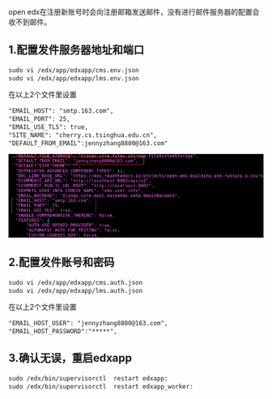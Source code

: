 open edx在注册新账号时会向注册邮箱发送邮件，没有进行邮件服务器的配置会收不到邮件。

## 1.配置发件服务器地址和端口
```
sudo vi /edx/app/edxapp/cms.env.json
sudo vi /edx/app/edxapp/lms.env.json
```
在以上2个文件里设置
```
"EMAIL_HOST": "smtp.163.com",
"EMAIL_PORT": 25,
"EMAIL_USE_TLS": true,
"SITE_NAME": "cherry.cs.tsinghua.edu.cn", 
"DEFAULT_FROM_EMAIL":jennyzhang8800@163.com"

```

![picture](https://github.com/jennyzhang8800/os_platform/blob/master/pictures/lms-cms.env.json.png)

## 2.配置发件账号和密码
```
sudo vi /edx/app/edxapp/cms.auth.json
sudo vi /edx/app/edxapp/lms.auth.json
```
在以上2个文件里设置
```
"EMAIL_HOST_USER": "jennyzhang8800@163.com",
"EMAIL_HOST_PASSWORD":"*****",
```

## 3.确认无误，重启edxapp
```
sudo /edx/bin/supervisorctl  restart edxapp:
sudo /edx/bin/supervisorctl  restart edxapp_worker:
```

